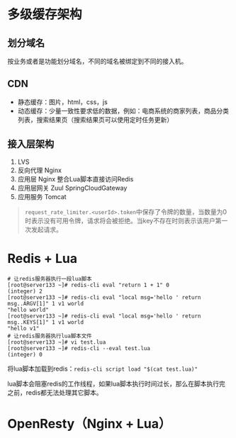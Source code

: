 # 多级缓存架构

## 划分域名
按业务或者是功能划分域名，不同的域名被绑定到不同的接入机。

## CDN
- 静态缓存：图片，html，css，js
- 动态缓存：少量一致性要求低的数据，例如：电商系统的商家列表，商品分类列表，搜索结果页（搜索结果页可以使用定时任务更新）

## 接入层架构
1. LVS
2. 反向代理 Nginx
3. 应用层 Nginx 整合Lua脚本直接访问Redis
4. 应用层网关 Zuul SpringCloudGateway
5. 应用服务 Tomcat

> `request_rate_limiter.<userId>.token`中保存了令牌的数量，当数量为0时表示没有可用令牌，请求将会被拒绝。当key不存在时则表示该用户第一次发起请求。


# Redis + Lua
```shell
# 让redis服务器执行一段lua脚本
[root@server133 ~]# redis-cli eval "return 1 + 1" 0
(integer) 2
[root@server133 ~]# redis-cli eval "local msg='hello ' return msg..ARGV[1]" 1 v1 world
"hello world"
[root@server133 ~]# redis-cli eval "local msg='hello ' return msg..KEYS[1]" 1 v1 world
"hello v1"
# 让redis服务器执行lua脚本文件
[root@server133 ~]# vi test.lua
[root@server133 ~]# redis-cli --eval test.lua 
(integer) 0
```

将lua脚本加载到redis：`redis-cli script load "$(cat test.lua)"`

lua脚本会阻塞redis的工作线程，如果lua脚本执行时间过长，那么在脚本执行完之前，redis都无法处理其它脚本。


# OpenResty（Nginx + Lua）